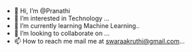 - 👋 Hi, I’m @Pranathi
- 👀 I’m interested in Technology ...
- 🌱 I’m currently learning Machine Learning..
- 💞️ I’m looking to collaborate on ...
- 📫 How to reach me mail me at swaraakruthi@gmail.com...

<!---
Pranathi/Pranathi is a ✨ special ✨ repository because its `README.md` (this file) appears on your GitHub profile.
You can click the Preview link to take a look at your changes.
--->

